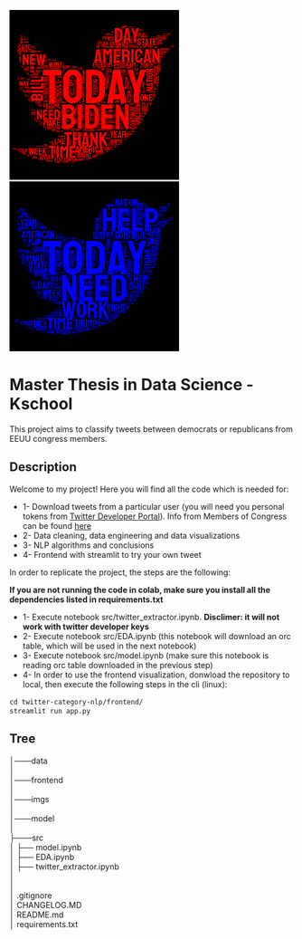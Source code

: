 <p float="left">
  <img src="./imgs/rep_wordcloud_black.png" width="300" />
  <img src="./imgs/dem_wordcloud_black.png" width="300" /> 
</p>

# Master Thesis in Data Science - Kschool

This project aims to classify tweets between democrats or republicans from EEUU congress members.

## Description

Welcome to my project! Here you will find all the code which is needed for:  
  * 1- Download tweets from a particular user (you will need you personal tokens from [Twitter Developer Portal](https://developer.twitter.com/en)). Info from Members of Congress can be found [here](https://triagecancer.org/congressional-social-media)
  * 2- Data cleaning, data engineering and data visualizations
  * 3- NLP algorithms and conclusions  
  * 4- Frontend with streamlit to try your own tweet

In order to replicate the project, the steps are the following:

**If you are not running the code in colab, make sure you install all the dependencies listed in requirements.txt**

* 1- Execute notebook src/twitter_extractor.ipynb. **Disclimer: it will not work with twitter developer keys**
* 2- Execute notebook src/EDA.ipynb (this notebook will download an orc table, which will be used in the next notebook)
* 3- Execute notebook src/model.ipynb (make sure this notebook is reading orc table downloaded in the previous step)
* 4- In order to use the frontend visualization, donwload the repository to local, then execute the following steps in the cli (linux):
```
cd twitter-category-nlp/frontend/
streamlit run app.py
```
  
## Tree
│───data  
│  
│───frontend  
│  
│───imgs  
│  
│───model  
│  
├───src  
│   ├──   model.ipynb  
│   ├── EDA.ipynb  
│   ├── twitter_extractor.ipynb  
│   
│   
│   .gitignore  
│   CHANGELOG.MD  
│   README.md  
│   requirements.txt  
